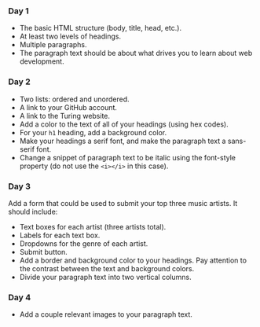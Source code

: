 ### Day 1
*   The basic HTML structure (body, title, head, etc.).
*   At least two levels of headings.
*   Multiple paragraphs.
*   The paragraph text should be about what drives you to learn about web development.

### Day 2
*   Two lists: ordered and unordered.
*   A link to your GitHub account.
*   A link to the Turing website.
*   Add a color to the text of all of your headings (using hex codes).
*   For your `h1` heading, add a background color.
*   Make your headings a serif font, and make the paragraph text a sans-serif font.
*   Change a snippet of paragraph text to be italic using the font-style property (do not use the `<i></i>` in this case).

### Day 3

Add a form that could be used to submit your top three music artists. It should include:

*   Text boxes for each artist (three artists total).
*   Labels for each text box.
*   Dropdowns for the genre of each artist.
*   Submit button.
*   Add a border and background color to your headings. Pay attention to the contrast between the text and background colors.
*   Divide your paragraph text into two vertical columns.

### Day 4
* Add a couple relevant images to your paragraph text.
